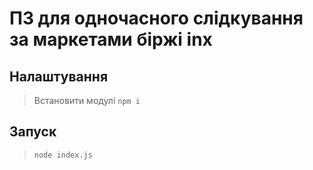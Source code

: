 # ПЗ для одночасного слідкування за маркетами біржі inx

## Налаштування 
>Встановити модулі `npm i`

## Запуск
> `node index.js`
